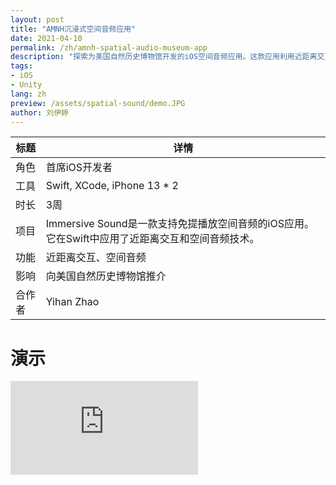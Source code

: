 ```yaml
---
layout: post
title: "AMNH沉浸式空间音频应用"
date: 2021-04-10
permalink: /zh/amnh-spatial-audio-museum-app
description: "探索为美国自然历史博物馆开发的iOS空间音频应用。这款应用利用近距离交互和空间音频技术来增强博物馆体验。"
tags: 
- iOS
- Unity
lang: zh
preview: /assets/spatial-sound/demo.JPG
author: 刘伊婷
---
```

| 标题 | 详情 |
|---------------------------|-----------------------------------|
| 角色 | 首席iOS开发者 |
| 工具 | Swift, XCode, iPhone 13 * 2 |
| 时长 | 3周 |
| 项目 | Immersive Sound是一款支持免提播放空间音频的iOS应用。它在Swift中应用了近距离交互和空间音频技术。|
| 功能 | 近距离交互、空间音频 |
| 影响 | 向美国自然历史博物馆推介 |
| 合作者 | Yihan Zhao |

# 演示
<div class="iframe-container">
<iframe class="responsive-iframe" src="https://www.youtube.com/embed/__BBNYVEATw?" frameborder="0" allow="accelerometer; autoplay; clipboard-write; encrypted-media; gyroscope; picture-in-picture" allowfullscreen></iframe>
</div>